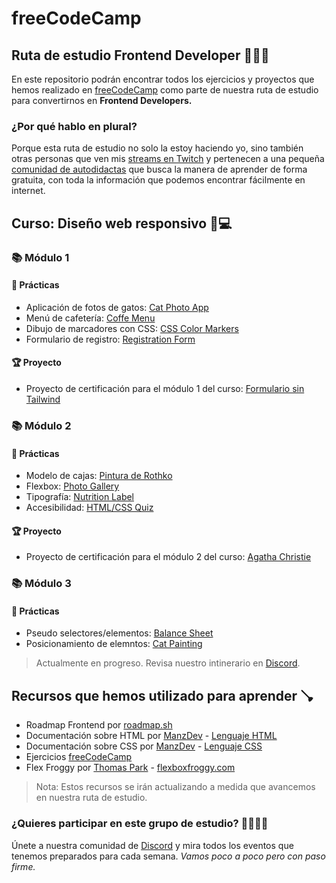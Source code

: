 # freeCodeCamp

## Ruta de estudio Frontend Developer 🧑🏻‍💻

En este repositorio podrán encontrar todos los ejercicios y proyectos que hemos realizado en [freeCodeCamp](https://freecodecamp.org) como parte de nuestra ruta de estudio para convertirnos en **Frontend Developers.**

### ¿Por qué hablo en plural?

Porque esta ruta de estudio no solo la estoy haciendo yo, sino también otras personas que ven mis [streams en Twitch](https://twitch.tv/odracirdev) y pertenecen a una pequeña [comunidad de autodidactas](https://discord.gg/3m9KdYAf3p) que busca la manera de aprender de forma gratuita, con toda la información que podemos encontrar fácilmente en internet.

## Curso: Diseño web responsivo 📱💻

### 📚 Módulo 1

#### 🧩 Prácticas

* Aplicación de fotos de gatos: [Cat Photo App](https://odracirdev.github.io/freeCodeCamp/Practicas/CatPhotoApp/)
* Menú de cafetería: [Coffe Menu](https://odracirdev.github.io/freeCodeCamp/Practicas/CoffeeMenu/)
* Dibujo de marcadores con CSS: [CSS Color Markers](https://odracirdev.github.io/freeCodeCamp/Practicas/CSSColorMarkers)
* Formulario de registro: [Registration Form](https://odracirdev.github.io/freeCodeCamp/Practicas/RegistrationForm/)

#### 🏆 Proyecto

* Proyecto de certificación para el módulo 1 del curso: [Formulario sin Tailwind](https://odracirdev.github.io/freeCodeCamp/Proyectos/Encuesta/)

### 📚 Módulo 2

#### 🧩 Prácticas

* Modelo de cajas: [Pintura de Rothko](https://odracirdev.github.io/freeCodeCamp/Practicas/Rothko/)
* Flexbox: [Photo Gallery](https://odracirdev.github.io/freeCodeCamp/Practicas/CSSFlexboxPhotoGallery/)
* Tipografía: [Nutrition Label](https://odracirdev.github.io/freeCodeCamp/Practicas/NutritionLabel/)
* Accesibilidad: [HTML/CSS Quiz](https://odracirdev.github.io/freeCodeCamp/Practicas/HTMLCSSQuiz/)

#### 🏆 Proyecto

* Proyecto de certificación para el módulo 2 del curso: [Agatha Christie](https://odracirdev.github.io/freeCodeCamp/Proyectos/Homenaje/)

### 📚 Módulo 3

#### 🧩 Prácticas

* Pseudo selectores/elementos: [Balance Sheet](https://odracirdev.github.io/freeCodeCamp/Practicas/BalanceSheet/)
* Posicionamiento de elemntos: [Cat Painting](https://odracirdev.github.io/freeCodeCamp/Practicas/CatPainting/)

> Actualmente en progreso. Revisa nuestro intinerario en [Discord](https://discord.gg/3m9KdYAf3p).

## Recursos que hemos utilizado para aprender 🪠

* Roadmap Frontend por [roadmap.sh](https://roadmap.sh/frontend)
* Documentación sobre HTML por [ManzDev](https://manz.dev) - [Lenguaje HTML](https://lenguajehtml.com)
* Documentación sobre CSS por [ManzDev](https://manz.dev) - [Lenguaje CSS](https://lenguajecss.com)
* Ejercicios [freeCodeCamp](https://www.freecodecamp.org/espanol/learn/2022/responsive-web-design/)
* Flex Froggy por [Thomas Park](https://thomaspark.co/) - [flexboxfroggy.com](https://flexboxfroggy.com/)

> Nota: Estos recursos se irán actualizando a medida que avancemos en nuestra ruta de estudio.

### ¿Quieres participar en este grupo de estudio? 🫱🏻‍🫲🏻
Únete a nuestra comunidad de [Discord](https://discord.gg/3m9KdYAf3p) y mira todos los eventos que tenemos preparados para cada semana. *Vamos poco a poco pero con paso firme.*